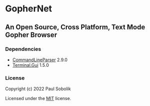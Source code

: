 # GopherNet
## An Open Source, Cross Platform, Text Mode Gopher Browser

### Dependencies
- [CommandLineParser](https://github.com/commandlineparser/commandline) 2.9.0
- [Terminal.Gui](https://github.com/migueldeicaza/gui.cs) 1.5.0


### License
Copyright (c) 2022 Paul Sobolik

Licensed under the [MIT](LICENSE.txt) license.

